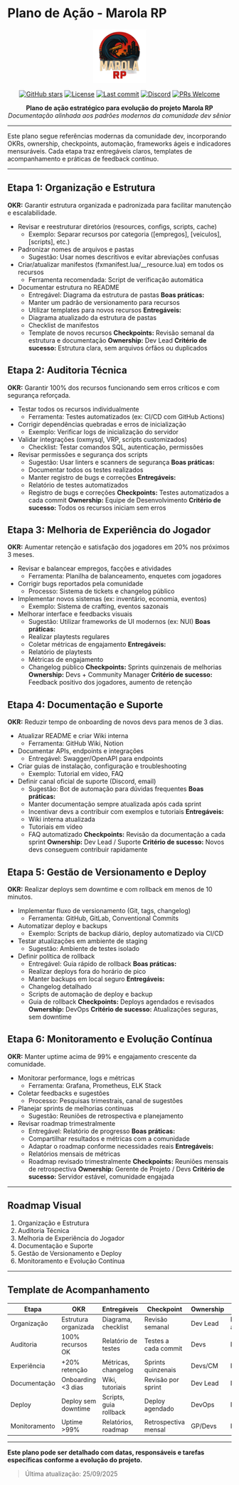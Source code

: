 
# Plano de Ação - Marola RP

<p align="center">
	<img src="logoMa.png" alt="Logo Marola RP" width="120" />
</p>

<p align="center">
	<a href="https://github.com/Samurai33/MRP"><img src="https://img.shields.io/github/stars/Samurai33/MRP?style=social" alt="GitHub stars"></a>
	<a href="https://github.com/Samurai33/MRP/blob/main/LICENSE"><img src="https://img.shields.io/github/license/Samurai33/MRP?color=blue" alt="License"></a>
	<a href="https://github.com/Samurai33/MRP/commits/main"><img src="https://img.shields.io/github/last-commit/Samurai33/MRP?color=green" alt="Last commit"></a>
	<a href="https://discord.gg/marolarp"><img src="https://img.shields.io/discord/123456789012345678?label=Discord&logo=discord&color=7289da" alt="Discord"></a>
	<a href="https://github.com/Samurai33/MRP/pulls"><img src="https://img.shields.io/badge/PRs-welcome-brightgreen.svg?style=flat-square" alt="PRs Welcome"></a>
</p>

<p align="center">
	<b>Plano de ação estratégico para evolução do projeto Marola RP</b><br>
	<i>Documentação alinhada aos padrões modernos da comunidade dev sênior</i>
</p>

---

Este plano segue referências modernas da comunidade dev, incorporando OKRs, ownership, checkpoints, automação, frameworks ágeis e indicadores mensuráveis. Cada etapa traz entregáveis claros, templates de acompanhamento e práticas de feedback contínuo.

---

## Etapa 1: Organização e Estrutura
**OKR:** Garantir estrutura organizada e padronizada para facilitar manutenção e escalabilidade.
- Revisar e reestruturar diretórios (resources, configs, scripts, cache)
	- Exemplo: Separar recursos por categoria ([empregos], [veiculos], [scripts], etc.)
- Padronizar nomes de arquivos e pastas
	- Sugestão: Usar nomes descritivos e evitar abreviações confusas
- Criar/atualizar manifestos (fxmanifest.lua/__resource.lua) em todos os recursos
	- Ferramenta recomendada: Script de verificação automática
- Documentar estrutura no README
	- Entregável: Diagrama da estrutura de pastas
**Boas práticas:**
	- Manter um padrão de versionamento para recursos
	- Utilizar templates para novos recursos
**Entregáveis:**
	- Diagrama atualizado da estrutura de pastas
	- Checklist de manifestos
	- Template de novos recursos
**Checkpoints:** Revisão semanal da estrutura e documentação
**Ownership:** Dev Lead
**Critério de sucesso:** Estrutura clara, sem arquivos órfãos ou duplicados

## Etapa 2: Auditoria Técnica
**OKR:** Garantir 100% dos recursos funcionando sem erros críticos e com segurança reforçada.
- Testar todos os recursos individualmente
	- Ferramenta: Testes automatizados (ex: CI/CD com GitHub Actions)
- Corrigir dependências quebradas e erros de inicialização
	- Exemplo: Verificar logs de inicialização do servidor
- Validar integrações (oxmysql, VRP, scripts customizados)
	- Checklist: Testar comandos SQL, autenticação, permissões
- Revisar permissões e segurança dos scripts
	- Sugestão: Usar linters e scanners de segurança
**Boas práticas:**
	- Documentar todos os testes realizados
	- Manter registro de bugs e correções
**Entregáveis:**
	- Relatório de testes automatizados
	- Registro de bugs e correções
**Checkpoints:** Testes automatizados a cada commit
**Ownership:** Equipe de Desenvolvimento
**Critério de sucesso:** Todos os recursos iniciam sem erros

## Etapa 3: Melhoria de Experiência do Jogador
**OKR:** Aumentar retenção e satisfação dos jogadores em 20% nos próximos 3 meses.
- Revisar e balancear empregos, facções e atividades
	- Ferramenta: Planilha de balanceamento, enquetes com jogadores
- Corrigir bugs reportados pela comunidade
	- Processo: Sistema de tickets e changelog público
- Implementar novos sistemas (ex: inventário, economia, eventos)
	- Exemplo: Sistema de crafting, eventos sazonais
- Melhorar interface e feedbacks visuais
	- Sugestão: Utilizar frameworks de UI modernos (ex: NUI)
**Boas práticas:**
	- Realizar playtests regulares
	- Coletar métricas de engajamento
**Entregáveis:**
	- Relatório de playtests
	- Métricas de engajamento
	- Changelog público
**Checkpoints:** Sprints quinzenais de melhorias
**Ownership:** Devs + Community Manager
**Critério de sucesso:** Feedback positivo dos jogadores, aumento de retenção

## Etapa 4: Documentação e Suporte
**OKR:** Reduzir tempo de onboarding de novos devs para menos de 3 dias.
- Atualizar README e criar Wiki interna
	- Ferramenta: GitHub Wiki, Notion
- Documentar APIs, endpoints e integrações
	- Entregável: Swagger/OpenAPI para endpoints
- Criar guias de instalação, configuração e troubleshooting
	- Exemplo: Tutorial em vídeo, FAQ
- Definir canal oficial de suporte (Discord, email)
	- Sugestão: Bot de automação para dúvidas frequentes
**Boas práticas:**
	- Manter documentação sempre atualizada após cada sprint
	- Incentivar devs a contribuir com exemplos e tutoriais
**Entregáveis:**
	- Wiki interna atualizada
	- Tutoriais em vídeo
	- FAQ automatizado
**Checkpoints:** Revisão da documentação a cada sprint
**Ownership:** Dev Lead / Suporte
**Critério de sucesso:** Novos devs conseguem contribuir rapidamente

## Etapa 5: Gestão de Versionamento e Deploy
**OKR:** Realizar deploys sem downtime e com rollback em menos de 10 minutos.
- Implementar fluxo de versionamento (Git, tags, changelog)
	- Ferramenta: GitHub, GitLab, Conventional Commits
- Automatizar deploy e backups
	- Exemplo: Scripts de backup diário, deploy automatizado via CI/CD
- Testar atualizações em ambiente de staging
	- Sugestão: Ambiente de testes isolado
- Definir política de rollback
	- Entregável: Guia rápido de rollback
**Boas práticas:**
	- Realizar deploys fora do horário de pico
	- Manter backups em local seguro
**Entregáveis:**
	- Changelog detalhado
	- Scripts de automação de deploy e backup
	- Guia de rollback
**Checkpoints:** Deploys agendados e revisados
**Ownership:** DevOps
**Critério de sucesso:** Atualizações seguras, sem downtime

## Etapa 6: Monitoramento e Evolução Contínua
**OKR:** Manter uptime acima de 99% e engajamento crescente da comunidade.
- Monitorar performance, logs e métricas
	- Ferramenta: Grafana, Prometheus, ELK Stack
- Coletar feedbacks e sugestões
	- Processo: Pesquisas trimestrais, canal de sugestões
- Planejar sprints de melhorias contínuas
	- Sugestão: Reuniões de retrospectiva e planejamento
- Revisar roadmap trimestralmente
	- Entregável: Relatório de progresso
**Boas práticas:**
	- Compartilhar resultados e métricas com a comunidade
	- Adaptar o roadmap conforme necessidades reais
**Entregáveis:**
	- Relatórios mensais de métricas
	- Roadmap revisado trimestralmente
**Checkpoints:** Reuniões mensais de retrospectiva
**Ownership:** Gerente de Projeto / Devs
**Critério de sucesso:** Servidor estável, comunidade engajada

---

## Roadmap Visual
1. Organização e Estrutura
2. Auditoria Técnica
3. Melhoria de Experiência do Jogador
4. Documentação e Suporte
5. Gestão de Versionamento e Deploy
6. Monitoramento e Evolução Contínua

---

## Template de Acompanhamento
| Etapa | OKR | Entregáveis | Checkpoint | Ownership | Status |
|-------|-----|-------------|------------|-----------|--------|
| Organização | Estrutura organizada | Diagrama, checklist | Revisão semanal | Dev Lead | Em andamento |
| Auditoria | 100% recursos OK | Relatório de testes | Testes a cada commit | Devs | Pendente |
| Experiência | +20% retenção | Métricas, changelog | Sprints quinzenais | Devs/CM | Pendente |
| Documentação | Onboarding <3 dias | Wiki, tutoriais | Revisão por sprint | Dev Lead | Pendente |
| Deploy | Deploy sem downtime | Scripts, guia rollback | Deploy agendado | DevOps | Pendente |
| Monitoramento | Uptime >99% | Relatórios, roadmap | Retrospectiva mensal | GP/Devs | Pendente |

---

**Este plano pode ser detalhado com datas, responsáveis e tarefas específicas conforme a evolução do projeto.**

> Última atualização: 25/09/2025
